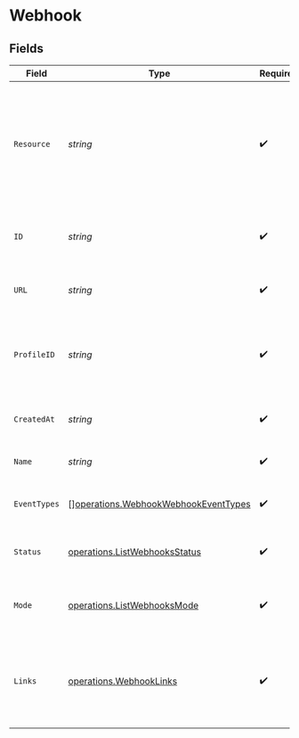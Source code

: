 # Webhook


## Fields

| Field                                                                                                                      | Type                                                                                                                       | Required                                                                                                                   | Description                                                                                                                | Example                                                                                                                    |
| -------------------------------------------------------------------------------------------------------------------------- | -------------------------------------------------------------------------------------------------------------------------- | -------------------------------------------------------------------------------------------------------------------------- | -------------------------------------------------------------------------------------------------------------------------- | -------------------------------------------------------------------------------------------------------------------------- |
| `Resource`                                                                                                                 | *string*                                                                                                                   | :heavy_check_mark:                                                                                                         | Indicates the response contains a webhook subscription object.<br/>Will always contain the string `webhook` for this endpoint. | webhook                                                                                                                    |
| `ID`                                                                                                                       | *string*                                                                                                                   | :heavy_check_mark:                                                                                                         | The identifier uniquely referring to this subscription.                                                                    | hook_tNP6fpF9fLJpFWziRcgiH                                                                                                 |
| `URL`                                                                                                                      | *string*                                                                                                                   | :heavy_check_mark:                                                                                                         | The subscription's events destination.                                                                                     | https://example.com/webhook-endpoint                                                                                       |
| `ProfileID`                                                                                                                | *string*                                                                                                                   | :heavy_check_mark:                                                                                                         | The identifier uniquely referring to the profile that created the subscription.                                            | pfl_YyoaNFjtHc                                                                                                             |
| `CreatedAt`                                                                                                                | *string*                                                                                                                   | :heavy_check_mark:                                                                                                         | The subscription's date time of creation.                                                                                  | 2023-03-15T10:00:00Z                                                                                                       |
| `Name`                                                                                                                     | *string*                                                                                                                   | :heavy_check_mark:                                                                                                         | The subscription's name.                                                                                                   | Profile Updates Webhook                                                                                                    |
| `EventTypes`                                                                                                               | [][operations.WebhookWebhookEventTypes](../../models/operations/webhookwebhookeventtypes.md)                               | :heavy_check_mark:                                                                                                         | The events types that are subscribed.                                                                                      | [<br/>"profile.create",<br/>"profile.blocked"<br/>]                                                                        |
| `Status`                                                                                                                   | [operations.ListWebhooksStatus](../../models/operations/listwebhooksstatus.md)                                             | :heavy_check_mark:                                                                                                         | The subscription's current status.                                                                                         | enabled                                                                                                                    |
| `Mode`                                                                                                                     | [operations.ListWebhooksMode](../../models/operations/listwebhooksmode.md)                                                 | :heavy_check_mark:                                                                                                         | Whether this entity was created in live mode or in test mode.                                                              | live                                                                                                                       |
| `Links`                                                                                                                    | [operations.WebhookLinks](../../models/operations/webhooklinks.md)                                                         | :heavy_check_mark:                                                                                                         | An object with several relevant URLs. Every URL object will contain an `href` and a `type` field.                          |                                                                                                                            |